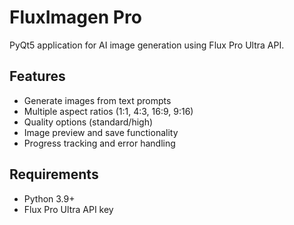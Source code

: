 # FluxImagen Pro

PyQt5 application for AI image generation using Flux Pro Ultra API.

## Features
- Generate images from text prompts
- Multiple aspect ratios (1:1, 4:3, 16:9, 9:16)
- Quality options (standard/high)
- Image preview and save functionality
- Progress tracking and error handling

## Requirements
- Python 3.9+
- Flux Pro Ultra API key